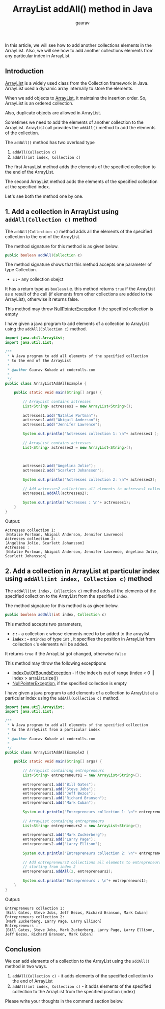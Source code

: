 ﻿---
layout: post
title: "ArrayList addAll() method in Java"
author: gaurav
categories: [Collections, ArrayList]
description: "In this article, we will see how to add another collections elements in the ArrayList. Also, we will see how to add another collections elements from any particular index in ArrayList."
---
In this article, we will see how to add another collections elements in the ArrayList. Also, we will see how to add another collections elements from any particular index in ArrayList.

## Introduction

 [ArrayList](https://coderolls.com/arraylist-in-java/) is a widely used class from the Collection framework in Java. ArrayList used a dynamic array internally to store the elements.

When we add objects to [ArrayList](https://coderolls.com/arraylist-in-java/), it maintains the insertion order. So, ArrayList is an ordered collection.

Also, duplicate objects are allowed in ArrayList.

Sometimes we need to add the elements of another collection to the ArrayList. ArrayList call provides the `addAll()` method to add the elements of the collection.

The `addAll()` method has two overload type 
1. `addAll(Collection c)`
2. `addAll(int index, Collection c)`

The first ArrayList method adds the elements of the specified collection to the end of the ArrayList.

The second ArrayList method adds the elements of the specified collection at the specified index.

Let's see both the method one by one.

## 1. Add a collection in ArrayList using `addAll(Collection c)` method

The `addAll(Collection c)` method adds all the elements of the specified collection to the end of the ArrayList.

The method signature for this method is as given below.
```java
public boolean addAll(Collection c)
``` 
The method signature shows that this method accepts one parameter of type Collection.

- **`c` : -** any collection obejct

It has a return type as `boolean` i.e. this method returns `true` if the ArrayList as a result of the call (if elements from other collections are added to the ArrayList), otherwise it returns false.

This method may throw [NullPointerException](https://docs.oracle.com/javase/8/docs/api/java/lang/NullPointerException.html "class in java.lang") if the specified collection is empty

I have given a java program to add elements of a collection to ArrayList using the `addAll(Collection c)` method.

```java
import java.util.ArrayList;
import java.util.List;

/**
 * A Java program to add all elements of the specified collection
 * to the end of the ArrayList
 * 
 * @author Gaurav Kukade at coderolls.com
 *
 */
public class ArrayListAddAllExample {

	public static void main(String[] args) {
		
		// ArrayList contains actresses
		List<String> actresses1 = new ArrayList<String>();
		
		actresses1.add("Natalie Portman");
		actresses1.add("Abigail Anderson");
		actresses1.add("Jennifer Lawrence");
		
		System.out.println("Actresses collection 1: \n"+ actresses1 );
		
		// ArrayList contains actresses
		List<String> actresses2 = new ArrayList<String>();
		
		
		
		actresses2.add("Angelina Jolie");
		actresses2.add("Scarlett Johansson");
		
		System.out.println("Actresses collection 2: \n"+ actresses2);
		
		// Add actresses2 collections all elements to actresses1 collection using addAll()method
		actresses1.addAll(actresses2);
		
		System.out.println("Actresses : \n"+ actresses1);
	}
}
```
Output:
```
Actresses collection 1: 
[Natalie Portman, Abigail Anderson, Jennifer Lawrence]
Actresses collection 2: 
[Angelina Jolie, Scarlett Johansson]
Actresses : 
[Natalie Portman, Abigail Anderson, Jennifer Lawrence, Angelina Jolie, Scarlett Johansson]
```

## 2. Add a collection in ArrayList at particular index using `addAll(int index, Collection c)` method

The `addAll(int index, Collection c)` method adds all the elements of the specified collection to the ArrayList from the specified `index`.

The method signature for this method is as given below.
```java
public boolean addAll(int index, Collection c)
``` 

This method accepts two parameters, 
- **`c`  : -**  a collection `c`  whose elements need to be added to the arraylist
- **`index` : -** an`index` of type  `int` , it specifies the position in ArrayList from collection `c`'s elements will be added.

It returns `true` if the ArrayList got changed, otherwise `false`

This method may throw the following exceptipons
- [IndexOutOfBoundsException](https://docs.oracle.com/javase/8/docs/api/java/lang/IndexOutOfBoundsException.html "class in java.lang")  - if the index is out of range (index < 0 || index > arraList.size())
-  [NullPointerException](https://docs.oracle.com/javase/8/docs/api/java/lang/NullPointerException.html "class in java.lang"), if the specified collection is empty

I have given a java program to add elements of a collection to ArrayList at a particular index using the `addAll(Collection c)` method.
```java
import java.util.ArrayList;
import java.util.List;

/**
 * A Java program to add all elements of the specified collection
 * to the ArrayList from a particular index 
 * 
 * @author Gaurav Kukade at coderolls.com
 *
 */
public class ArrayListAddAllExample2 {

	public static void main(String[] args) {
		
		// ArrayList containing entrepreneurs
		List<String> entrepreneurs1 = new ArrayList<String>();
		
		entrepreneurs1.add("Bill Gates");
		entrepreneurs1.add("Steve Jobs");
		entrepreneurs1.add("Jeff Bezos");
		entrepreneurs1.add("Richard Branson");
		entrepreneurs1.add("Mark Cuban");
		
		System.out.println("Entrepreneurs collection 1: \n"+ entrepreneurs1 );
		
		// ArrayList containing entrepreneurs
		List<String> entrepreneurs2 = new ArrayList<String>();
		
		entrepreneurs2.add("Mark Zuckerberg");
		entrepreneurs2.add("Larry Page");
		entrepreneurs2.add("Larry Ellison");
		
		System.out.println("Entrepreneurs collection 2: \n"+ entrepreneurs2);
		
		// Add entrepreneurs2 collections all elements to entrepreneurs1 collection
		// starting from index 2
		entrepreneurs1.addAll(2, entrepreneurs2);
		
		System.out.println("Entrepreneurs : \n"+ entrepreneurs1);
	}
}
```
Output:
```
Entrepreneurs collection 1: 
[Bill Gates, Steve Jobs, Jeff Bezos, Richard Branson, Mark Cuban]
Entrepreneurs collection 2: 
[Mark Zuckerberg, Larry Page, Larry Ellison]
Entrepreneurs : 
[Bill Gates, Steve Jobs, Mark Zuckerberg, Larry Page, Larry Ellison, Jeff Bezos, Richard Branson, Mark Cuban]
```

## Conclusion

We can add elements of a collection to the ArrayList using the `addAll()` method in two ways.

1. `addAll(Collection c)` - it adds elements of the specified collection to the end of ArrayList
2. `addAll(int index, Collection c)` - it adds elements of the specified collection to the ArrayList from the specified position (index)

Please write your thoughts in the commend section below.




